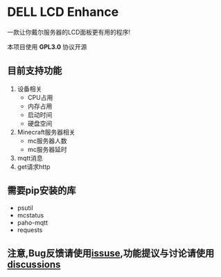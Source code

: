# DELL LCD Enhance
一款让你戴尔服务器的LCD面板更有用的程序!

本项目使用 **GPL3.0** 协议开源

## 目前支持功能
1. 设备相关
    - CPU占用
    - 内存占用
    - 启动时间
    - 硬盘空间
2. Minecraft服务器相关
    - mc服务器人数
    - mc服务器延时
3. mqtt消息
4. get请求http

## 需要pip安装的库
- psutil
- mcstatus
- paho-mqtt
- requests

## 注意,Bug反馈请使用[issuse](https://github.com/lxdklp/DELL-LCD-Enhance/issues),功能提议与讨论请使用[discussions](https://github.com/lxdklp/DELL-LCD-Enhance/discussions)